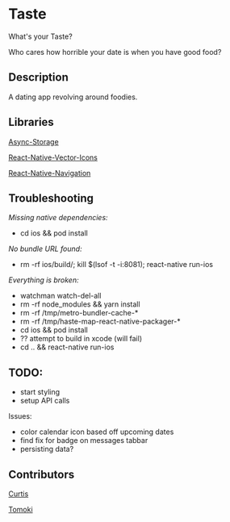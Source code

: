 # Taste

What's your Taste?

Who cares how horrible your date is when you have good food?

## Description

A dating app revolving around foodies.

## Libraries

[Async-Storage](https://github.com/react-native-community/async-storage)

[React-Native-Vector-Icons](https://github.com/oblador/react-native-vector-icons)

[React-Native-Navigation](https://wix.github.io/react-native-navigation/)

## Troubleshooting

_Missing native dependencies:_

- cd ios && pod install

_No bundle URL found:_

- rm -rf ios/build/; kill \$(lsof -t -i:8081); react-native run-ios

_Everything is broken:_

- watchman watch-del-all
- rm -rf node_modules && yarn install
- rm -rf /tmp/metro-bundler-cache-\*
- rm -rf /tmp/haste-map-react-native-packager-\*
- cd ios && pod install
- ?? attempt to build in xcode (will fail)
- cd .. && react-native run-ios

## TODO:

- start styling
- setup API calls

Issues:

- color calendar icon based off upcoming dates
- find fix for badge on messages tabbar
- persisting data?

## Contributors

[Curtis](https://curtisrodgers.com/)

[Tomoki](https://github.com/lamt3/)
